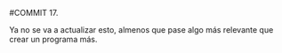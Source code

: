 #COMMIT 17.

Ya no se va a actualizar esto, almenos que pase algo más relevante que crear un programa más.
